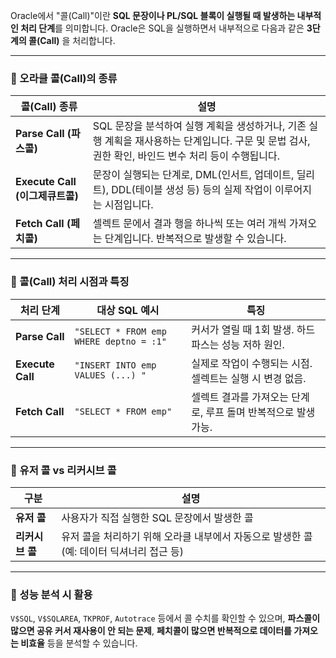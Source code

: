 Oracle에서 "콜(Call)"이란 **SQL 문장이나 PL/SQL 블록이 실행될 때 발생하는 내부적인 처리 단계**를 의미합니다. Oracle은 SQL을 실행하면서 내부적으로 다음과 같은 **3단계의 콜(Call)** 을 처리합니다.

---

### 🔹 오라클 콜(Call)의 종류

| 콜(Call) 종류                | 설명                                                                                       |
| ------------------------- | ---------------------------------------------------------------------------------------- |
| **Parse Call (파스콜)**      | SQL 문장을 분석하여 실행 계획을 생성하거나, 기존 실행 계획을 재사용하는 단계입니다. 구문 및 문법 검사, 권한 확인, 바인드 변수 처리 등이 수행됩니다. |
| **Execute Call (이그제큐트콜)** | 문장이 실행되는 단계로, DML(인서트, 업데이트, 딜리트), DDL(테이블 생성 등) 등의 실제 작업이 이루어지는 시점입니다.                  |
| **Fetch Call (페치콜)**      | 셀렉트 문에서 결과 행을 하나씩 또는 여러 개씩 가져오는 단계입니다. 반복적으로 발생할 수 있습니다.                                 |

---

### 🔹 콜(Call) 처리 시점과 특징

| 처리 단계            | 대상 SQL 예시                               | 특징                                   |
| ---------------- | --------------------------------------- | ------------------------------------ |
| **Parse Call**   | `"SELECT * FROM emp WHERE deptno = :1"` | 커서가 열릴 때 1회 발생. 하드 파스는 성능 저하 원인.     |
| **Execute Call** | `"INSERT INTO emp VALUES (...) "`       | 실제로 작업이 수행되는 시점. 셀렉트는 실행 시 변경 없음.    |
| **Fetch Call**   | `"SELECT * FROM emp"`                   | 셀렉트 결과를 가져오는 단계로, 루프 돌며 반복적으로 발생 가능. |

---

### 🔹 유저 콜 vs 리커시브 콜

| 구분         | 설명                                                   |
| ---------- | ---------------------------------------------------- |
| **유저 콜**   | 사용자가 직접 실행한 SQL 문장에서 발생한 콜                           |
| **리커시브 콜** | 유저 콜을 처리하기 위해 오라클 내부에서 자동으로 발생한 콜 (예: 데이터 딕셔너리 접근 등) |

---

### 🔹 성능 분석 시 활용

`V$SQL`, `V$SQLAREA`, `TKPROF`, `Autotrace` 등에서 콜 수치를 확인할 수 있으며, **파스콜이 많으면 공유 커서 재사용이 안 되는 문제**, **페치콜이 많으면 반복적으로 데이터를 가져오는 비효율** 등을 분석할 수 있습니다.
